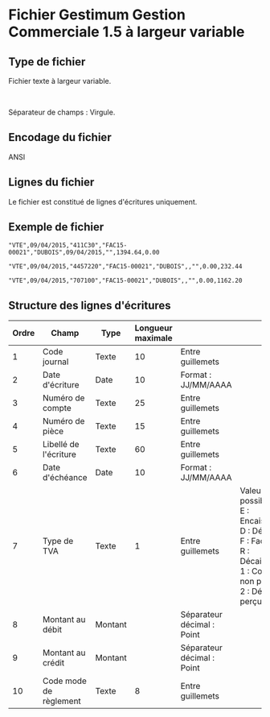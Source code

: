 # Fichier Gestimum Gestion Commerciale 1.5 à largeur variable
## Type de fichier


Fichier texte à largeur variable.


 


Séparateur de champs : Virgule.


## Encodage du fichier


ANSI


## Lignes du fichier


Le fichier est constitué de lignes d'écritures uniquement.


## Exemple de fichier

````
"VTE",09/04/2015,"411C30","FAC15-00021","DUBOIS",09/04/2015,"",1394.64,0.00

"VTE",09/04/2015,"4457220","FAC15-00021","DUBOIS",,"",0.00,232.44

"VTE",09/04/2015,"707100","FAC15-00021","DUBOIS",,"",0.00,1162.20
````

## Structure des lignes d'écritures











| Ordre | Champ | Type | Longueur maximale |   |   | Exemple |
| --- | --- | --- | --- | --- | --- | --- |
| 1 | Code journal | Texte | 10 | Entre guillemets |   | "VTE" |
| 2 | Date d'écriture | Date | 10 | Format : JJ/MM/AAAA |   | 09/04/2015 |
| 3 | Numéro de compte | Texte | 25 | Entre guillemets |   | "411C30" |
| 4 | Numéro de pièce | Texte | 15 | Entre guillemets |   | "FAC15-00021" |
| 5 | Libellé de l'écriture | Texte | 60 | Entre guillemets |   | "DUBOIS" |
| 6 | Date d'échéance | Date | 10 | Format : JJ/MM/AAAA |   | 09/04/2015 |
| 7 | Type de TVA | Texte | 1 | Entre guillemets | Valeurs possibles : <br>E : Encaissements <br>D : Débits <br>F : Facturation <br>R : Décaissements <br>1 : Collectée non perçue <br>2 : Débits non perçus | "E" |
| 8 | Montant au débit | Montant |   | Séparateur décimal : Point |   | 1394.64 |
| 9 | Montant au crédit | Montant |   | Séparateur décimal : Point |   | 1394.64 |
| 10 | Code mode de règlement | Texte | 8 | Entre guillemets |   | "CB" |


